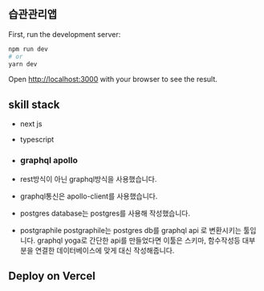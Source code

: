 ## 습관관리앱

First, run the development server:

```bash
npm run dev
# or
yarn dev
```

Open [http://localhost:3000](http://localhost:3000) with your browser to see the result.

## skill stack
+ next js

+ typescript

+ ### graphql apollo
 + rest방식이 아닌 graphql방식을 사용했습니다.
 + graphql통신은 apollo-client를 사용했습니다.
+ postgres
    database는 postgres를 사용해 작성했습니다.
+ postgraphile
    postgraphile는 postgres db를 graphql api 로 변환시키는 툴입니다.
    graphql yoga로 간단한 api를 만들었다면 이툴은
    스키마, 함수작성등 대부분을 연결한 데이터베이스에 맞게 대신 작성해줍니다.


## Deploy on Vercel


